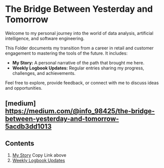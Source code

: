 # The Bridge Between Yesterday and Tomorrow

Welcome to my personal journey into the world of data analysis, artificial intelligence, and software engineering.

This Folder documents my transition from a career in retail and customer engagement to mastering the tools of the future. It includes:
- **My Story:** A personal narrative of the path that brought me here.
- **Weekly Logbook Updates:** Regular entries sharing my progress, challenges, and achievements.

Feel free to explore, provide feedback, or connect with me to discuss ideas and opportunities.

[medium] https://medium.com/@info_98425/the-bridge-between-yesterday-and-tomorrow-5acdb3dd1013
---

## Contents

1. [My Story](story.md) Copy Link above
2. [Weekly Logbook Updates](weekly-updates/)


